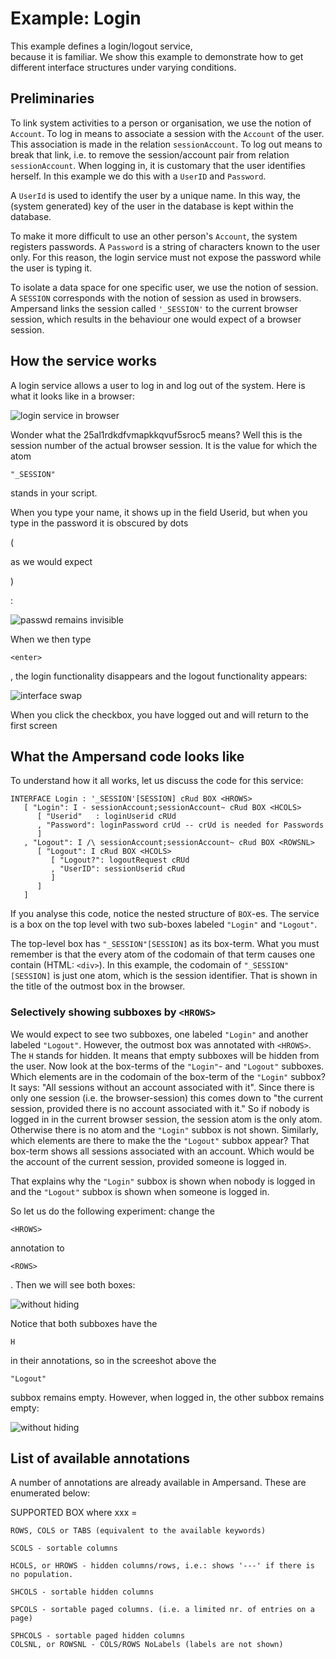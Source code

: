 # Example: Login

This example defines a login/logout service,  
because it is familiar. We show this example to demonstrate how to get different interface structures under varying conditions.

## Preliminaries

To link system activities to a person or organisation, we use the notion of `Account`. To log in means to associate a session with the `Account` of the user. This association is made in the relation `sessionAccount`. To log out means to break that link, i.e. to remove the session/account pair from relation `sessionAccount`. When logging in, it is customary that the user identifies herself. In this example we do this with a `UserID` and `Password`.

A `UserId` is used to identify the user by a unique name. In this way, the \(system generated\) key of the user in the database is kept within the database.

To make it more difficult to use an other person's `Account`, the system registers passwords. A `Password` is a string of characters known to the user only. For this reason, the login service must not expose the password while the user is typing it.

To isolate a data space for one specific user, we use the notion of session. A `SESSION` corresponds with the notion of session as used in browsers. Ampersand links the session called `'_SESSION'` to the current browser session, which results in the behaviour one would expect of a browser session.

## How the service works

A login service allows a user to log in and log out of the system. Here is what it looks like in a browser:

![login service in browser](../../.gitbook/assets/ssh1.png)

Wonder what the 25al1rdkdfvmapkkqvuf5sroc5 means? Well this is the session number of the actual browser session. It is the value for which the atom

`"_SESSION"`

stands in your script.

When you type your name, it shows up in the field Userid, but when you type in the password it is obscured by dots

\(

as we would expect

\)

:

![passwd remains invisible](../../.gitbook/assets/ssh2.png)

When we then type

`<enter>`

, the login functionality disappears and the logout functionality appears:

![interface swap](../../.gitbook/assets/ssh3.png)

When you click the checkbox, you have logged out and will return to the first screen

## What the Ampersand code looks like

To understand how it all works, let us discuss the code for this service:

```text
INTERFACE Login : '_SESSION'[SESSION] cRud BOX <HROWS>
   [ "Login": I - sessionAccount;sessionAccount~ cRud BOX <HCOLS>
      [ "Userid"   : loginUserid cRUd
      , "Password": loginPassword crUd -- crUd is needed for Passwords
      ]
   , "Logout": I /\ sessionAccount;sessionAccount~ cRud BOX <ROWSNL>
      [ "Logout": I cRud BOX <HCOLS>
         [ "Logout?": logoutRequest cRUd
         , "UserID": sessionUserid cRud
         ]
      ]
   ]
```

If you analyse this code, notice the nested structure of `BOX`-es. The service is a box on the top level with two sub-boxes labeled `"Login"` and `"Logout"`.

The top-level box has `"_SESSION"[SESSION]` as its box-term. What you must remember is that the every atom of the codomain of that term causes one contain \(HTML: `<div>`\). In this example, the codomain of `"_SESSION"[SESSION]` is just one atom, which is the session identifier. That is shown in the title of the outmost box in the browser.

### Selectively showing subboxes by `<HROWS>`

We would expect to see two subboxes, one labeled `"Login"` and another labeled `"Logout"`. However, the outmost box was annotated with `<HROWS>`. The `H` stands for hidden. It means that empty subboxes will be hidden from the user. Now look at the box-terms of the `"Login"`- and `"Logout"` subboxes. Which elements are in the codomain of the box-term of the `"Login"` subbox? It says: "All sessions without an account associated with it". Since there is only one session \(i.e. the browser-session\) this comes down to "the current session, provided there is no account associated with it." So if nobody is logged in in the current browser session, the session atom is the only atom. Otherwise there is no atom and the `"Login"` subbox is not shown. Similarly, which elements are there to make the the `"Logout"` subbox appear? That box-term shows all sessions associated with an account. Which would be the account of the current session, provided someone is logged in.

That explains why the `"Login"` subbox is shown when nobody is logged in and the `"Logout"` subbox is shown when someone is logged in.

So let us do the following experiment: change the

`<HROWS>`

annotation to

`<ROWS>`

. Then we will see both boxes:

![without hiding](../../.gitbook/assets/ssh4.png)

Notice that both subboxes have the

`H`

in their annotations, so in the screeshot above the

`"Logout"`

subbox remains empty. However, when logged in, the other subbox remains empty:

![without hiding](../../.gitbook/assets/ssh5.png)

## List of available annotations

A number of annotations are already available in Ampersand. These are enumerated below:

SUPPORTED BOX where xxx =

```text
ROWS, COLS or TABS (equivalent to the available keywords)

SCOLS - sortable columns

HCOLS, or HROWS - hidden columns/rows, i.e.: shows '---' if there is no population.

SHCOLS - sortable hidden columns

SPCOLS - sortable paged columns. (i.e. a limited nr. of entries on a page)

SPHCOLS - sortable paged hidden columns
COLSNL, or ROWSNL - COLS/ROWS NoLabels (labels are not shown)
```

